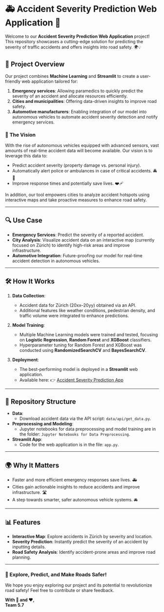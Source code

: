 # 🚑 Accident Severity Prediction Web Application 🚗

Welcome to our **Accident Severity Prediction Web Application** project! This repository showcases a cutting-edge solution for predicting the severity of traffic accidents and offers insights into road safety. 🌍💡

## 🚀 **Project Overview**
Our project combines **Machine Learning** and **Streamlit** to create a user-friendly web application tailored for:
1. **Emergency services**: Allowing paramedics to quickly predict the severity of an accident and allocate resources efficiently.
2. **Cities and municipalities**: Offering data-driven insights to improve road safety.
3. **Automotive manufacturers**: Enabling integration of our model into autonomous vehicles to automate accident severity detection and notify emergency services.

### 🌟 **The Vision**
With the rise of autonomous vehicles equipped with advanced sensors, vast amounts of real-time accident data will become available. Our vision is to leverage this data to:
- Predict accident severity (property damage vs. personal injury).
- Automatically alert police or ambulances in case of critical accidents. 🚔🚨
- Improve response times and potentially save lives. ❤️‍🩹

In addition, our tool empowers cities to analyze accident hotspots using interactive maps and take proactive measures to enhance road safety.

---

## 🔍 **Use Case**
- **Emergency Services**: Predict the severity of a reported accident.
- **City Analysis**: Visualize accident data on an interactive map (currently focused on Zürich) to identify high-risk areas and improve infrastructure.
- **Automotive Integration**: Future-proofing our model for real-time accident detection in autonomous vehicles.

---

## 🛠️ **How It Works**
1. **Data Collection**:
   - Accident data for Zürich (20xx–20yy) obtained via an API.
   - Additional features like weather conditions, pedestrian density, and traffic volume were integrated to enhance predictions.

2. **Model Training**:
   - Multiple Machine Learning models were trained and tested, focusing on **Logistic Regression**, **Random Forest** and **XGBoost** classifiers.
   - Hyperparameter tuning for Random Forest and XGBoost was conducted using **RandomizedSearchCV** and **BayesSearchCV**.

3. **Deployment**:
   - The best-performing model is deployed in a **Streamlit** web application.
   - Available here: 👉 [Accident Severity Prediction App](https://fcs-group-project-5-7.streamlit.app)

---

## 📂 **Repository Structure**
- **Data**:
  - Download accident data via the API script: `data/api/get_data.py`.
- **Preprocessing and Modeling**:
  - Jupyter notebooks for data preprocessing and model training are in the folder: `Jupyter Notebooks for Data Preprocessing`.
- **Streamlit App**:
  - Code for the web application is in the file: `app.py`.

---

## 🌍 **Why It Matters**
- Faster and more efficient emergency responses save lives. 🚑
- Cities gain actionable insights to reduce accidents and improve infrastructure. 🛣️
- A step towards smarter, safer autonomous vehicle systems. 🚘

---

## 📊 **Features**
- **Interactive Map**: Explore accidents in Zürich by severity and location.
- **Severity Prediction**: Instantly predict the severity of an accident by inputting details.
- **Road Safety Analysis**: Identify accident-prone areas and improve road planning.

---

### 🎉 Explore, Predict, and Make Roads Safer!
We hope you enjoy exploring our project and its potential to revolutionize road safety! Feel free to contribute or share feedback.

**With 🚦 and ❤️,**  
**Team 5.7**

